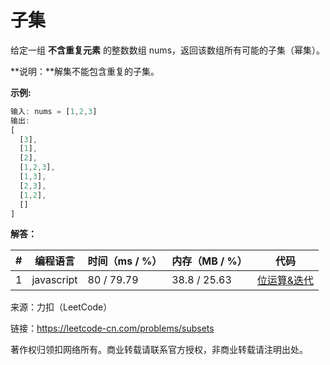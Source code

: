 # 子集

给定一组 **不含重复元素** 的整数数组 nums，返回该数组所有可能的子集（幂集）。

**说明：**解集不能包含重复的子集。

**示例:**

``` javascript
输入: nums = [1,2,3]
输出:
[
  [3],
  [1],
  [2],
  [1,2,3],
  [1,3],
  [2,3],
  [1,2],
  []
]
```

**解答：**

**#**|**编程语言**|**时间（ms / %）**|**内存（MB / %）**|**代码**
--|--|--|--|--
1|javascript|80 / 79.79|38.8 / 25.63|[位运算&迭代](./javascript/ac_v1.js)

来源：力扣（LeetCode）

链接：https://leetcode-cn.com/problems/subsets

著作权归领扣网络所有。商业转载请联系官方授权，非商业转载请注明出处。
